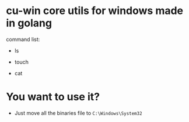 <h1>cu-win core utils for windows made in golang</h1>

command list:

- ls

- touch

- cat

<h1>You want to use it?</h1>

- Just move all the binaries file to  `C:\Windows\System32`